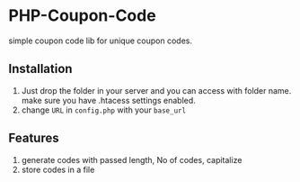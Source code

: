 # PHP-Coupon-Code

simple coupon code lib for unique coupon codes.
## Installation

1. Just drop the folder in your server and you can access with folder name. make sure you have .htacess settings enabled.
2. change `URL` in `config.php` with your `base_url`


## Features
1. generate codes with passed length, No of codes, capitalize
2. store codes in a file

